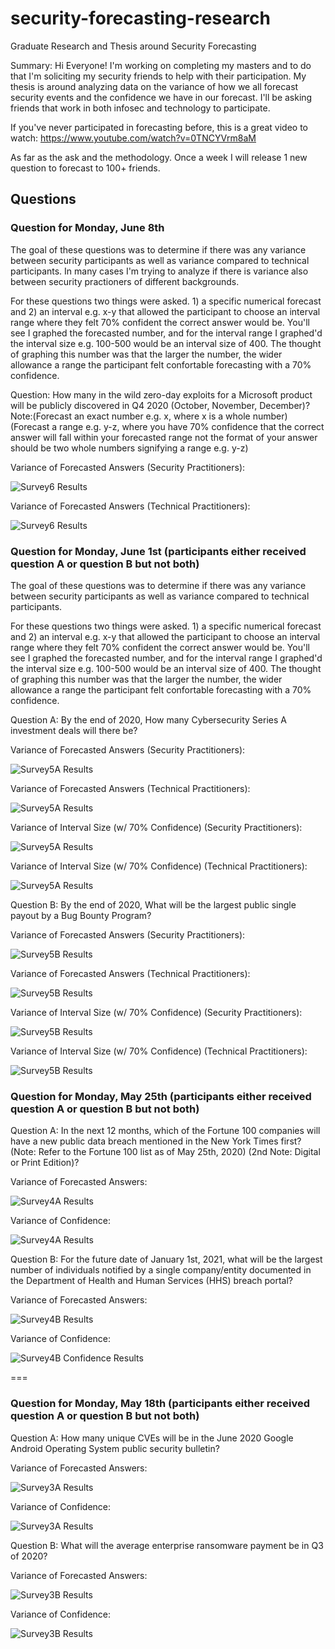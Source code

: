 # security-forecasting-research
Graduate Research and Thesis around Security Forecasting

Summary:
Hi Everyone! I'm working on completing my masters and to do that I'm soliciting my security friends to help with their participation. My thesis is around analyzing data on the variance of how we all forecast security events and the confidence we have in our forecast. I'll be asking friends that work in both infosec and technology to participate. 

If you've never participated in forecasting before, this is a great video to watch: https://www.youtube.com/watch?v=0TNCYVrm8aM

As far as the ask and the methodology.
Once a week I will release 1 new question to forecast to 100+ friends. 

## Questions

### Question for Monday, June 8th

The goal of these questions was to determine if there was any variance between security participants as well as variance compared to technical participants. In many cases I'm trying to analyze if there is variance also between security practioners of different backgrounds.

For these questions two things were asked. 1) a specific numerical forecast and 2) an interval e.g. x-y that allowed the participant to choose an interval range where they felt 70% confident the correct answer would be. You'll see I graphed the forecasted number, and for the interval range I graphed'd the interval size e.g. 100-500 would be an interval size of 400. The thought of graphing this number was that the larger the number, the wider allowance a range the participant felt confortable forecasting with a 70% confidence.

Question:
How many in the wild zero-day exploits for a Microsoft product will be publicly discovered in Q4 2020 (October, November, December)?Note:(Forecast an exact number e.g. x, where x is a whole number)(Forecast a range e.g. y-z, where you have 70% confidence that the correct answer will fall within your forecasted range not the format of your answer should be two whole numbers signifying a range e.g. y-z)

Variance of Forecasted Answers (Security Practitioners):

![Survey6 Results](results/survey_6s_forecast_results.png)

Variance of Forecasted Answers (Technical Practitioners):

![Survey6 Results](results/survey_6t_forecast_results.png)


### Question for Monday, June 1st (participants either received question A or question B but not both)

The goal of these questions was to determine if there was any variance between security participants as well as variance compared to technical participants. 

For these questions two things were asked. 1) a specific numerical forecast and 2) an interval e.g. x-y that allowed the participant to choose an interval range where they felt 70% confident the correct answer would be. You'll see I graphed the forecasted number, and for the interval range I graphed'd the interval size e.g. 100-500 would be an interval size of 400. The thought of graphing this number was that the larger the number, the wider allowance a range the participant felt confortable forecasting with a 70% confidence.


Question A:
By the end of 2020, How many Cybersecurity Series A investment deals will there be?

Variance of Forecasted Answers (Security Practitioners):

![Survey5A Results](results/survey_5a_s_forecast_results.png)

Variance of Forecasted Answers (Technical Practitioners):

![Survey5A Results](results/survey_5a_t_forecast_results.png)

Variance of Interval Size (w/ 70% Confidence) (Security Practitioners):

![Survey5A Results](results/survey_5a_s_interval_size_results.png)

Variance of Interval Size (w/ 70% Confidence) (Technical Practitioners):

![Survey5A Results](results/survey_5a_t_interval_size_results.png)

Question B:
By the end of 2020, What will be the largest public single payout by a Bug Bounty Program?

Variance of Forecasted Answers (Security Practitioners):

![Survey5B Results](results/survey_5b_s_forecast_results.png)

Variance of Forecasted Answers (Technical Practitioners):

![Survey5B Results](results/survey_5b_t_forecast_results.png)

Variance of Interval Size (w/ 70% Confidence) (Security Practitioners):

![Survey5B Results](results/survey_5b_s_interval_size_results.png)

Variance of Interval Size (w/ 70% Confidence) (Technical Practitioners):

![Survey5B Results](results/survey_5b_t_interval_size_results.png)


### Question for Monday, May 25th (participants either received question A or question B but not both)

Question A:
In the next 12 months, which of the Fortune 100 companies will have a new public data breach mentioned in the New York Times first? (Note: Refer to the Fortune 100 list as of May 25th, 2020) (2nd Note: Digital or Print Edition)?

Variance of Forecasted Answers:

![Survey4A Results](results/survey_4a_forecast_results.png)

Variance of Confidence:

![Survey4A Results](results/survey_4a_confidence_results.png)

Question B:
For the future date of January 1st, 2021, what will be the largest number of individuals notified by a single company/entity documented in the Department of Health and Human Services (HHS) breach portal?

Variance of Forecasted Answers:

![Survey4B Results](results/survey_4b_forecast_results.png)

Variance of Confidence:

![Survey4B Confidence Results](results/survey_4b_confidence_results.png)

===

### Question for Monday, May 18th (participants either received question A or question B but not both)


Question A:
How many unique CVEs will be in the June 2020 Google Android Operating System public security bulletin?

Variance of Forecasted Answers:

![Survey3A Results](results/survey_3a_forecast_results.png)

Variance of Confidence:

![Survey3A Results](results/survey_3a_confidence_results.png)

Question B:
What will the average enterprise ransomware payment be in Q3 of 2020?

Variance of Forecasted Answers:

![Survey3B Results](results/survey_3b_forecast_results.png)

Variance of Confidence:

![Survey3B Results](results/survey_3b_confidence_results.png)

